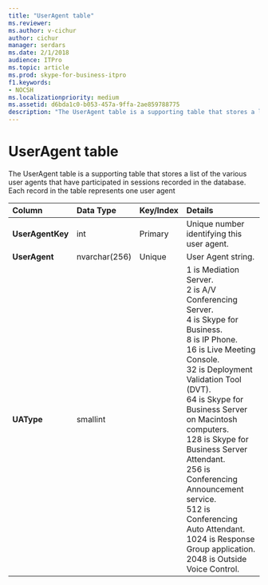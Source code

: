 ```yaml
---
title: "UserAgent table"
ms.reviewer: 
ms.author: v-cichur
author: cichur
manager: serdars
ms.date: 2/1/2018
audience: ITPro
ms.topic: article
ms.prod: skype-for-business-itpro
f1.keywords:
- NOCSH
ms.localizationpriority: medium
ms.assetid: d6bda1c0-b053-457a-9ffa-2ae859788775
description: "The UserAgent table is a supporting table that stores a list of the various user agents that have participated in sessions recorded in the database. Each record in the table represents one user agent"
---
```


# UserAgent table
 
The UserAgent table is a supporting table that stores a list of the various user agents that have participated in sessions recorded in the database. Each record in the table represents one user agent
  
|**Column**|**Data Type**|**Key/Index**|**Details**|
|:-----|:-----|:-----|:-----|
|**UserAgentKey** <br/> |int  <br/> |Primary  <br/> |Unique number identifying this user agent.  <br/> |
|**UserAgent** <br/> |nvarchar(256)  <br/> |Unique  <br/> |User Agent string.  <br/> |
|**UAType** <br/> |smallint  <br/> | <br/> |1 is Mediation Server.  <br/> 2 is A/V Conferencing Server.  <br/> 4 is Skype for Business.  <br/> 8 is IP Phone.  <br/> 16 is Live Meeting Console.  <br/> 32 is Deployment Validation Tool (DVT).  <br/> 64 is Skype for Business Server on Macintosh computers.  <br/> 128 is Skype for Business Server Attendant.  <br/> 256 is Conferencing Announcement service.  <br/> 512 is Conferencing Auto Attendant.  <br/> 1024 is Response Group application.  <br/> 2048 is Outside Voice Control.  <br/> |
   

